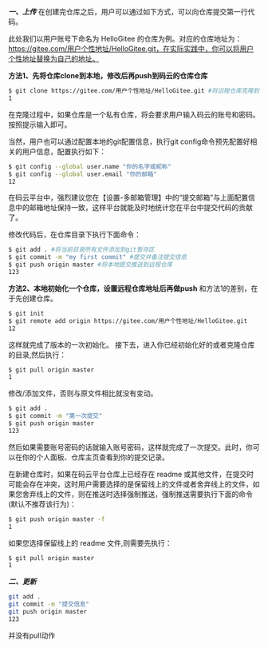 ***一、上传***
在创建完仓库之后，用户可以通过如下方式，可以向仓库提交第一行代码。

此处我们以用户账号下命名为 HelloGitee 的仓库为例。对应的仓库地址为：https://gitee.com/用户个性地址/HelloGitee.git，在实际实践中，你可以将用户个性地址替换为自己的地址。

**方法1、先将仓库clone到本地，修改后再push到码云的仓库仓库**

```bash
$ git clone https://gitee.com/用户个性地址/HelloGitee.git #将远程仓库克隆到本地
1
```

在克隆过程中，如果仓库是一个私有仓库，将会要求用户输入码云的账号和密码。按照提示输入即可。

当然，用户也可以通过配置本地的git配置信息，执行git config命令预先配置好相关的用户信息，配置执行如下：

```bash
$ git config --global user.name "你的名字或昵称"
$ git config --global user.email "你的邮箱"
12
```

在码云平台中，强烈建议您在【设置-多邮箱管理】中的“提交邮箱”与上面配置信息中的邮箱地址保持一致，这样平台就能及时地统计您在平台中提交代码的贡献了。

修改代码后，在仓库目录下执行下面命令：

```bash
$ git add . #将当前目录所有文件添加到git暂存区
$ git commit -m "my first commit" #提交并备注提交信息
$ git push origin master #将本地提交推送到远程仓库
123
```

**方法2、本地初始化一个仓库，设置远程仓库地址后再做push**
和方法1的差别，在于先创建仓库。

```bash
$ git init 
$ git remote add origin https://gitee.com/用户个性地址/HelloGitee.git
12
```

这样就完成了版本的一次初始化。
接下去，进入你已经初始化好的或者克隆仓库的目录,然后执行：

```bash
$ git pull origin master
1
```

修改/添加文件，否则与原文件相比就没有变动。

```bash
$ git add .
$ git commit -m "第一次提交"
$ git push origin master
123
```

然后如果需要账号密码的话就输入账号密码，这样就完成了一次提交。此时，你可以在你的个人面板、仓库主页查看到你的提交记录。

在新建仓库时，如果在码云平台仓库上已经存在 readme 或其他文件，在提交时可能会存在冲突，这时用户需要选择的是保留线上的文件或者舍弃线上的文件，如果您舍弃线上的文件，则在推送时选择强制推送，强制推送需要执行下面的命令(默认不推荐该行为)：

```bash
$ git push origin master -f
1
```

如果您选择保留线上的 readme 文件,则需要先执行：

```bash
$ git pull origin master
1
```

***二、更新***

```bash
git add .
git commit -m "提交信息"
git push origin master
123
```

并没有pull动作